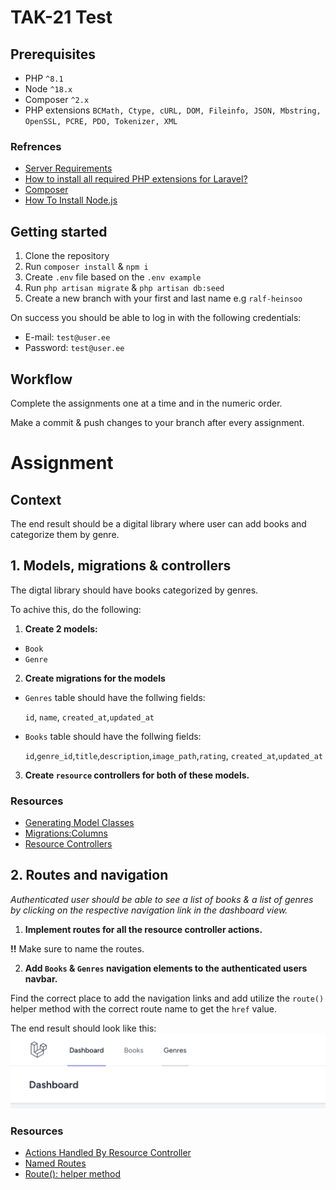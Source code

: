 # TAK-21 Test

## Prerequisites

- PHP `^8.1`
- Node `^18.x`
- Composer `^2.x`
- PHP extensions `BCMath, Ctype, cURL, DOM, Fileinfo, JSON, Mbstring, OpenSSL, PCRE, PDO, Tokenizer, XML`

### Refrences
- [Server Requirements](https://laravel.com/docs/10.x/deployment#server-requirements)
- [How to install all required PHP extensions for Laravel?](https://stackoverflow.com/questions/40815984/how-to-install-all-required-php-extensions-for-laravel)
- [Composer](https://getcomposer.org/)
- [How To Install Node.js](https://www.digitalocean.com/community/tutorial-collections/how-to-install-node-js)


## Getting started
1. Clone the repository
2. Run `composer install` & `npm i`
3. Create `.env` file based on the `.env example`
4. Run `php artisan migrate` & `php artisan db:seed`
5. Create a new branch with your first and last name e.g `ralf-heinsoo`

On success you should be able to log in with the following credentials:
- E-mail: `test@user.ee`
- Password: `test@user.ee`

## Workflow

Complete the assignments one at a time and in the numeric order.

Make a commit & push changes to your branch after every assignment.

# Assignment
## Context
The end result should be a digital library where user can add books and categorize them by genre.

## 1. Models, migrations & controllers
The digtal library should have books categorized by genres.

To achive this, do the following:

1. **Create 2 models:**
- `Book`
- `Genre`

2. **Create migrations for the models**
- `Genres` table should have the follwing fields:

    `id`, `name`, `created_at`,`updated_at`

- `Books` table should have the follwing fields:

    `id`,`genre_id`,`title`,`description`,`image_path`,`rating`,    `created_at`,`updated_at`

3. **Create `resource` controllers for both of these models.**

### Resources
- [Generating Model Classes](https://laravel.com/docs/10.x/eloquent#generating-model-classes)
- [Migrations:Columns](https://laravel.com/docs/10.x/migrations#main-content)
- [Resource Controllers](https://laravel.com/docs/10.x/controllers#resource-controllers)

## 2. Routes and navigation
_Authenticated user should be able to see a list of books & a list of genres by clicking on the respective navigation link in the dashboard view._

1. **Implement routes for all the resource controller actions.**

**!!** Make sure to name the routes.

2. **Add `Books` & `Genres` navigation elements to the authenticated users navbar.**

Find the correct place to add the navigation links and add utilize the `route()` helper method with the correct route name to get the `href` value.

The end result should look like this: 
![Result](image.png)


### Resources
- [Actions Handled By Resource Controller](https://laravel.com/docs/10.x/controllers#actions-handled-by-resource-controller)
- [Named Routes](https://laravel.com/docs/10.x/routing#named-routes)
- [Route(): helper method](https://github.com/tighten/ziggy)


